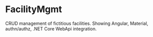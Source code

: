 # FacilityMgmt
CRUD management of fictitious facilities. Showing Angular, Material, authn/authz, .NET Core WebApi integration.
